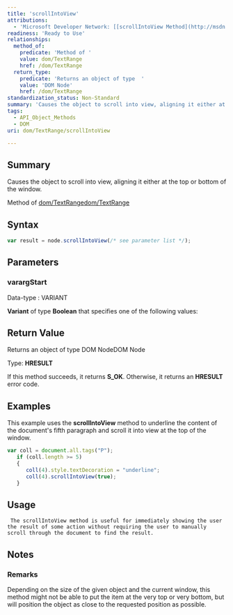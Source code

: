 ```yaml
---
title: 'scrollIntoView'
attributions:
  - 'Microsoft Developer Network: [[scrollIntoView Method](http://msdn.microsoft.com/en-us/library/ie/ms536730(v=vs.85).aspx) Article]'
readiness: 'Ready to Use'
relationships:
  method_of:
    predicate: 'Method of '
    value: dom/TextRange
    href: /dom/TextRange
  return_type:
    predicate: 'Returns an object of type  '
    value: 'DOM Node'
    href: /dom/TextRange
standardization_status: Non-Standard
summary: 'Causes the object to scroll into view, aligning it either at the top or bottom of the window. '
tags:
  - API_Object_Methods
  - DOM
uri: dom/TextRange/scrollIntoView

---
```

## Summary

Causes the object to scroll into view, aligning it either at the top or bottom of the window.

Method of [dom/TextRange](/dom/TextRange)[dom/TextRange](/dom/TextRange)

## Syntax

``` js
var result = node.scrollIntoView(/* see parameter list */);
```

## Parameters

### varargStart

 Data-type
:   VARIANT

**Variant** of type **Boolean** that specifies one of the following values:

## Return Value

Returns an object of type DOM NodeDOM Node

Type: **HRESULT**

If this method succeeds, it returns **S\_OK**. Otherwise, it returns an **HRESULT** error code.

## Examples

This example uses the **scrollIntoView** method to underline the content of the document's fifth paragraph and scroll it into view at the top of the window.

``` js
var coll = document.all.tags("P");
   if (coll.length >= 5)
   {
      coll(4).style.textDecoration = "underline";
      coll(4).scrollIntoView(true);
   }
```

## Usage

     The scrollIntoView method is useful for immediately showing the user the result of some action without requiring the user to manually scroll through the document to find the result.

## Notes

### Remarks

Depending on the size of the given object and the current window, this method might not be able to put the item at the very top or very bottom, but will position the object as close to the requested position as possible.
